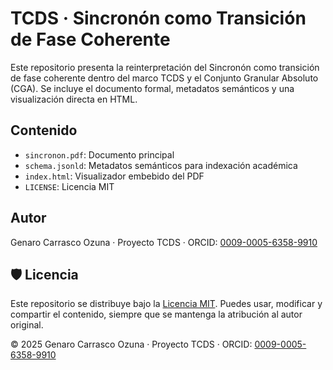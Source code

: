 
# TCDS · Sincronón como Transición de Fase Coherente

Este repositorio presenta la reinterpretación del Sincronón como transición de fase coherente dentro del marco TCDS y el Conjunto Granular Absoluto (CGA). Se incluye el documento formal, metadatos semánticos y una visualización directa en HTML.

## Contenido
- `sincronon.pdf`: Documento principal
- `schema.jsonld`: Metadatos semánticos para indexación académica
- `index.html`: Visualizador embebido del PDF
- `LICENSE`: Licencia MIT

## Autor
Genaro Carrasco Ozuna · Proyecto TCDS · ORCID: [0009-0005-6358-9910](https://orcid.org/0009-0005-6358-9910)


## 🛡️ Licencia

Este repositorio se distribuye bajo la [Licencia MIT](./LICENSE). Puedes usar, modificar y compartir el contenido, siempre que se mantenga la atribución al autor original.

© 2025 Genaro Carrasco Ozuna · Proyecto TCDS · ORCID: [0009-0005-6358-9910](https://orcid.org/0009-0005-6358-9910)
